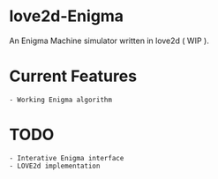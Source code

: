 # love2d-Enigma
An Enigma Machine simulator written in love2d (	WIP ).

# Current Features
	- Working Enigma algorithm

# TODO
	- Interative Enigma interface
	- LOVE2d implementation
